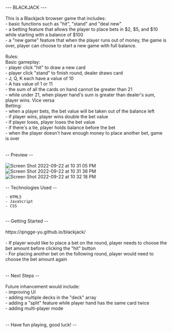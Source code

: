 --- BLACKJACK ---<br />
<br />
This is a Blackjack browser game that includes:<br />
    - basic functions such as "hit", "stand" and "deal new"<br />
    - a betting feature that allows the player to place bets in $2, $5, and $10 while starting with a balance of $100<br />
    - a "new game" feature that when the player runs out of money, the game is over, player can choose to start a new game with full balance.<br />
<br />
Rules:<br />
    Basic gameplay:<br />
    - player click "hit" to draw a new card<br />
    - player click "stand" to finish round, dealer draws card<br />
    - J, Q, K each have a value of 10<br />
    - A has value of 1 or 11<br />
    - the sum of all the cards on hand cannot be greater than 21<br />
    - while under 21, when player hand's sum is greater than dealer's sum, player wins. Vice versa<br />
    Betting:<br />
    - when a player bets, the bet value will be taken out of the balance left<br />
    - if player wins, player wins double the bet value<br />
    - if player loses, player loses the bet value<br />
    - if there's a tie, player holds balance before the bet<br />
    - when the player doesn't have enough money to place another bet, game is over<br />
<br />
<br />
-- Preview --<br />
<br />
![Screen Shot 2022-09-22 at 10 31 05 PM](https://user-images.githubusercontent.com/112015067/191898870-958a9505-9f70-4dc8-a2a9-8aa21a2420dc.png)
![Screen Shot 2022-09-22 at 10 31 36 PM](https://user-images.githubusercontent.com/112015067/191898880-409d0b7b-016d-4a96-8040-2f34d29871f1.png)
![Screen Shot 2022-09-22 at 10 32 18 PM](https://user-images.githubusercontent.com/112015067/191898889-d0260856-80d9-49b3-8f2f-5ed855b5d6ed.png)
<br />
<br />
-- Technologies Used --<br />

    - HTML5
    - JavaScript
    - CSS
<br />
-- Getting Started --<br />
<br />
https://qingge-yu.github.io/blackjack/
<br />
<br />
    - If player would like to place a bet on the round, player needs to choose the bet amount before clicking the "hit" button<br />
    - For placing another bet on the following round, player would need to choose the bet amount again<br />
<br />
<br />
-- Next Steps --<br />
<br />
Future inhancement would include: <br />
    - improving UI<br />
    - adding multiple decks in the "deck" array<br />
    - adding a "split" feature while player hand has the same card twice<br />
    - adding multi-player mode<br />
<br />
<br />
-- Have fun playing, good luck! --<br />
